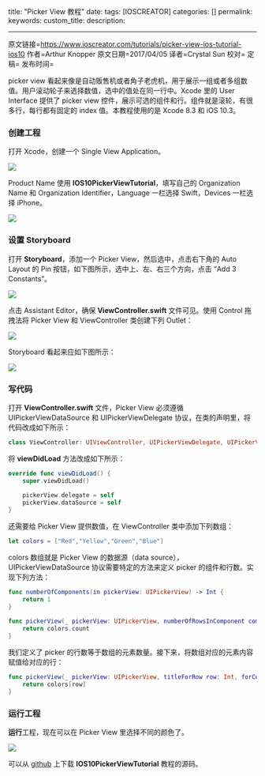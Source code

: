 title: "Picker View 教程"
date: 
tags: [IOSCREATOR]
categories: []
permalink: 
keywords: 
custom_title: 
description: 

---
原文链接=https://www.ioscreator.com/tutorials/picker-view-ios-tutorial-ios10
作者=Arthur Knopper
原文日期=2017/04/05
译者=Crystal Sun
校对=
定稿=
发布时间=

<!--此处开始正文-->

picker view 看起来像是自动贩售机或者角子老虎机，用于展示一组或者多组数值。用户滚动轮子来选择数值，选中的值处在同一行中。Xcode 里的 User Interface 提供了 picker view 控件，展示可选的组件和行。组件就是滚轮，有很多行，每行都有固定的 index 值。本教程使用的是 Xcode 8.3 和 iOS 10.3。

### 创建工程

打开 Xcode，创建一个 Single View Application。

![](https://static1.squarespace.com/static/52428a0ae4b0c4a5c2a2cede/t/58e2b312ff7c5012318e7c14/1491252025575/xcode-single-view-template?format=1500w)

Product Name 使用 **IOS10PickerViewTutorial**，填写自己的 Organization Name 和 Organization Identifier，Language 一栏选择 Swift，Devices 一栏选择 iPhone。

![](https://static1.squarespace.com/static/52428a0ae4b0c4a5c2a2cede/t/58e2b369bf629afc262efedc/1491252502556/picker-view-project?format=1500w)

### 设置 Storyboard

打开 **Storyboard**，添加一个 Picker View，然后选中，点击右下角的 Auto Layout 的 Pin 按钮，如下图所示，选中上、左、右三个方向，点击 “Add 3 Constants”。

![](https://static1.squarespace.com/static/52428a0ae4b0c4a5c2a2cede/t/58e2b59e5016e1f19b2d4930/1491252669192/auto-layout-pin-picker-view?format=750w)

点击 Assistant Editor，确保 **ViewController.swift** 文件可见。使用 Control 拖拽法将 Picker View 和 ViewController 类创建下列 Outlet：

![](https://static1.squarespace.com/static/52428a0ae4b0c4a5c2a2cede/t/58e2b5fed1758e2144367e8e/1491252761037/picker-view-outlet?format=750w)

Storyboard 看起来应如下图所示：

![](https://static1.squarespace.com/static/52428a0ae4b0c4a5c2a2cede/t/58e2b6ad17bffc2b3896d9ae/1491252934980/picker-view-storyboard?format=1000w)

### 写代码

打开 **ViewController.swift** 文件，Picker View 必须遵循 UIPickerViewDataSource 和 UIPickerViewDelegate 协议，在类的声明里，将代码改成如下所示：

```swift
class ViewController: UIViewController, UIPickerViewDelegate, UIPickerViewDataSource {
```

将 **viewDidLoad** 方法改成如下所示：

```swift
override func viewDidLoad() {
    super.viewDidLoad()
        
    pickerView.delegate = self
    pickerView.dataSource = self
}
```

还需要给 Picker View 提供数值，在 ViewController 类中添加下列数组：

```swift
let colors = ["Red","Yellow","Green","Blue"]
```

colors 数组就是 Picker View 的数据源（data source），UIPickerViewDataSource 协议需要特定的方法来定义 picker 的组件和行数。实现下列方法：

```swift
func numberOfComponents(in pickerView: UIPickerView) -> Int {
    return 1
}
    
func pickerView(_ pickerView: UIPickerView, numberOfRowsInComponent component: Int) -> Int {
    return colors.count
}
```

我们定义了 picker 的行数等于数组的元素数量。接下来，将数组对应的元素内容赋值给对应的行：

```swift
func pickerView(_ pickerView: UIPickerView, titleForRow row: Int, forComponent component: Int) -> String? {
    return colors[row]
}
```

### 运行工程

**运行**工程，现在可以在 Picker View 里选择不同的颜色了。

![](https://static1.squarespace.com/static/52428a0ae4b0c4a5c2a2cede/t/58e2b8b1bf629afc262f569d/1491253448549/picker-view-simulator?format=750w)

可以从 [github](https://github.com/ioscreator/ioscreator) 上下载 **IOS10PickerViewTutorial** 教程的源码。